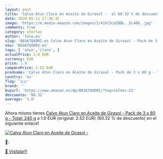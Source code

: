 ```yaml
---
layout: post
title: 'Calvo Atun Claro en Aceite de Girasol -  al 60.32 % de descuento'
date: 2020-05-11 17:36:32
image: 'https://m.media-amazon.com/images/I/41hC5cdZ8BL._SL400_.jpg'
comments: true
category: ofertas
author: 'tole.es'
slug: 'B01K7QXDRI-es Calvo Atun Claro en Aceite de Girasol - Pack de 3 x 80 g -...'
sku: 'B01K7QXDRI-es'
tags: [ 'atun','claro', ]
actualPrice: 1.0 EUR
currency: EUR
price: 1.0
comparePrice: 2.52 EUR
prodname: 'Calvo Atun Claro en Aceite de Girasol - Pack de 3 x 80 g - Total: 240 g'
country: 'es'
flag: '🇪🇸'
brand: ''
buyurl: 'https://www.amazon.es/dp/B01K7QXDRI/?tag=tolees-21'
descuento: '60.32'
average: '1.0'
---
```


Ahora mismo tienes [Calvo Atun Claro en Aceite de Girasol - Pack de 3 x 80 g - Total: 240 g](https://www.amazon.es/dp/B01K7QXDRI/?tag=tolees-21) a 1.0 EUR (original: 2.52 EUR) (60.32 %  de descuento) en el siguiente enlace!

[![Calvo Atun Claro en Aceite de Girasol - ](https://m.media-amazon.com/images/I/41hC5cdZ8BL._SL400_.jpg)](https://www.amazon.es/dp/B01K7QXDRI/?tag=tolees-21)

🔎:


[🛒 Visítala!!!](https://www.amazon.es/dp/B01K7QXDRI/?tag=tolees-21)
